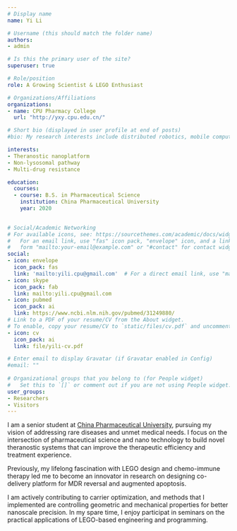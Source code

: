 ```yaml
---
# Display name
name: Yi Li

# Username (this should match the folder name)
authors:
- admin

# Is this the primary user of the site?
superuser: true

# Role/position
role: A Growing Scientist & LEGO Enthusiast 

# Organizations/Affiliations
organizations:
- name: CPU Pharmacy College
  url: "http://yxy.cpu.edu.cn/"

# Short bio (displayed in user profile at end of posts)
#bio: My research interests include distributed robotics, mobile computing and programmable matter.

interests:
- Theranostic nanoplatform
- Non-lysosomal pathway
- Multi-drug resistance

education:
  courses:
  - course: B.S. in Pharmaceutical Science
    institution: China Pharmaceutical University
    year: 2020
    

# Social/Academic Networking
# For available icons, see: https://sourcethemes.com/academic/docs/widgets/#icons
#   For an email link, use "fas" icon pack, "envelope" icon, and a link in the
#   form "mailto:your-email@example.com" or "#contact" for contact widget.
social:
- icon: envelope
  icon_pack: fas
  link: 'mailto:yili.cpu@gmail.com'  # For a direct email link, use "mailto:test@example.org".
- icon: skype
  icon_pack: fab
  link: mailto:yili.cpu@gmail.com
- icon: pubmed
  icon_pack: ai
  link: https://www.ncbi.nlm.nih.gov/pubmed/31249880/
# Link to a PDF of your resume/CV from the About widget.
# To enable, copy your resume/CV to `static/files/cv.pdf` and uncomment the lines below.  
- icon: cv
  icon_pack: ai
  link: file/yili-cv.pdf

# Enter email to display Gravatar (if Gravatar enabled in Config)
#email: ""
  
# Organizational groups that you belong to (for People widget)
#   Set this to `[]` or comment out if you are not using People widget.  
user_groups:
- Researchers
- Visitors
---
```


I am a senior student at [China Pharmaceutical University](http://www.cpu.edu.cn), pursuing my vision of addressing rare diseases and unmet medical needs. I focus on the intersection of pharmaceutical science and nano technology to build novel theranostic systems that can improve the therapeutic efficiency and treatment experience.

Previously, my lifelong fascination with LEGO design and chemo-immune therapy led me to become an innovator in research on designing co-delivery platform for MDR reversal and augmented apoptosis.

I am actively contributing to carrier optimization, and methods that I implemented are controlling geometric and mechanical properties for better nanoscale precision. In my spare time, I enjoy participat in seminars on the practical applications of LEGO-based engineering and programming.

